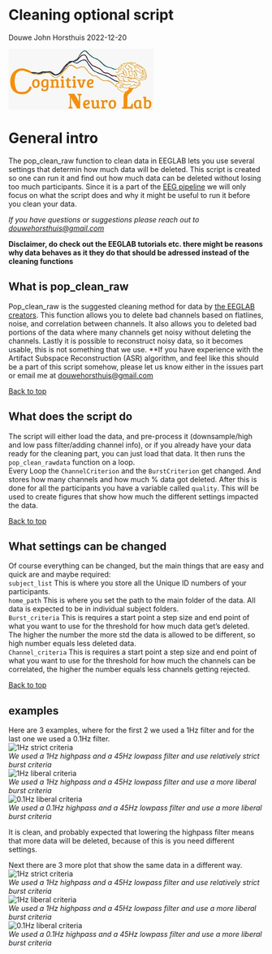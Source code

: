 Cleaning optional script
================
Douwe John Horsthuis
2022-12-20

<!-- [![Contributors](https://img.shields.io/github/contributors/DouweHorsthuis/EEG_to_ERP_pipeline_stats_R.svg?style=for-the-badge)](https://github.com/DouweHorsthuis/EEG_to_ERP_pipeline_stats_R/graphs/contributors) -->
<!-- [![Forks](https://img.shields.io/github/forks/DouweHorsthuis/EEG_to_ERP_pipeline_stats_R.svg?style=for-the-badge)](https://github.com/DouweHorsthuis/EEG_to_ERP_pipeline_stats_R/network/members) -->
<!-- [![Stargazers](https://img.shields.io/github/stars/DouweHorsthuis/EEG_to_ERP_pipeline_stats_R.svg?style=for-the-badge)](https://github.com/DouweHorsthuis/EEG_to_ERP_pipeline_stats_R/stargazers) -->
<!-- [![Issues](https://img.shields.io/github/issues/DouweHorsthuis/EEG_to_ERP_pipeline_stats_R.svg?style=for-the-badge)](https://github.com/DouweHorsthuis/EEG_to_ERP_pipeline_stats_R/issues) -->
<!-- [![MIT -->
<!-- License](https://img.shields.io/github/license/DouweHorsthuis/EEG_to_ERP_pipeline_stats_R.svg?style=for-the-badge)](https://github.com/DouweHorsthuis/EEG_to_ERP_pipeline_stats_R/blob/master/LICENSE.txt) -->
<!-- [![LinkedIn](https://img.shields.io/badge/-LinkedIn-black.svg?style=for-the-badge&logo=linkedin&colorB=555)](https://www.linkedin.com/in/douwe-horsthuis-725bb9188/) -->

<img src="images/CNL_logo_2.jpeg" alt="Logo" align="center" width="286"/>

# General intro

The pop_clean_raw function to clean data in EEGLAB lets you use several
settings that determin how much data will be deleted. This script is
created so one can run it and find out how much data can be deleted
without losing too much participants. Since it is a part of the [EEG
pipeline](https://github.com/DouweHorsthuis/EEG_to_ERP_pipeline_stats_R)
we will only focus on what the script does and why it might be useful to
run it before you clean your data.

*If you have questions or suggestions please reach out to
douwehorsthuis@gmail.com*

**Disclaimer, do check out the EEGLAB tutorials etc. there might be
reasons why data behaves as it they do that should be adressed instead
of the cleaning functions**

## What is pop_clean_raw

Pop_clean_raw is the suggested cleaning method for data by [the EEGLAB
creators](https://eeglab.org/tutorials/06_RejectArtifacts/cleanrawdata.html).
This function allows you to delete bad channels based on flatlines,
noise, and correlation between channels. It also allows you to deleted
bad portions of the data where many channels get noisy without deleting
the channels. Lastly it is possible to reconstruct noisy data, so it
becomes usable, this is not something that we use. \*\*If you have
experience with the Artifact Subspace Reconstruction (ASR) algorithm,
and feel like this should be a part of this script somehow, please let
us know either in the issues part or email me at
<douwehorsthuis@gmail.com>

[Back to top](#cleaning-optional-script)

## What does the script do

The script will either load the data, and pre-process it
(downsample/high and low pass filter/adding channel info), or if you
already have your data ready for the cleaning part, you can just load
that data. It then runs the `pop_clean_rawdata` function on a loop.  
Every Loop the `ChannelCriterion` and the `BurstCriterion` get changed.
And stores how many channels and how much % data got deleted. After this
is done for all the participants you have a variable called `quality`.
This will be used to create figures that show how much the different
settings impacted the data.

[Back to top](#cleaning-optional-script)

## What settings can be changed

Of course everything can be changed, but the main things that are easy
and quick are and maybe required:  
`subject_list` This is where you store all the Unique ID numbers of your
participants.  
`home_path` This is where you set the path to the main folder of the
data. All data is expected to be in individual subject folders.  
`Burst_criteria` This is requires a start point a step size and end
point of what you want to use for the threshold for how much data get’s
deleted. The higher the number the more std the data is allowed to be
different, so high number equals less deleted data.  
`Channel_criteria` This is requires a start point a step size and end
point of what you want to use for the threshold for how much the
channels can be correlated, the higher the number equals less channels
getting rejected.

[Back to top](#cleaning-optional-script)

## examples

Here are 3 examples, where for the first 2 we used a 1Hz filter and for
the last one we used a 0.1Hz filter.  
![1Hz strict
criteria](https://github.com/DouweHorsthuis/EEG_to_ERP_pipeline_stats_R/blob/main/images/CleaningBurstcriteria1hz_new.PNG)  
*We used a 1Hz highpass and a 45Hz lowpass filter and use relatively
strict burst criteria*  
![1Hz liberal
criteria](https://github.com/DouweHorsthuis/EEG_to_ERP_pipeline_stats_R/blob/main/images/CleaningBurstcriteria1hz_old.PNG)  
*We used a 1Hz highpass and a 45Hz lowpass filter and use a more liberal
burst criteria*  
![0.1Hz liberal
criteria](https://github.com/DouweHorsthuis/EEG_to_ERP_pipeline_stats_R/blob/main/images/CleaningBurstcriteria0.1hz_old.PNG)  
*We used a 0.1Hz highpass and a 45Hz lowpass filter and use a more
liberal burst criteria*

It is clean, and probably expected that lowering the highpass filter
means that more data will be deleted, because of this is you need
different settings.

Next there are 3 more plot that show the same data in a different way.  
![1Hz strict
criteria](https://github.com/DouweHorsthuis/EEG_to_ERP_pipeline_stats_R/blob/main/images/cleaningChannels1hz_new.PNG)  
*We used a 1Hz highpass and a 45Hz lowpass filter and use relatively
strict burst criteria*  
![1Hz liberal
criteria](https://github.com/DouweHorsthuis/EEG_to_ERP_pipeline_stats_R/blob/main/images/cleaningChannels1hz_old.PNG)  
*We used a 1Hz highpass and a 45Hz lowpass filter and use a more liberal
burst criteria*  
![0.1Hz liberal
criteria](https://github.com/DouweHorsthuis/EEG_to_ERP_pipeline_stats_R/blob/main/images/cleaningChannels0.1hz_old.PNG)  
*We used a 0.1Hz highpass and a 45Hz lowpass filter and use a more
liberal burst criteria*
